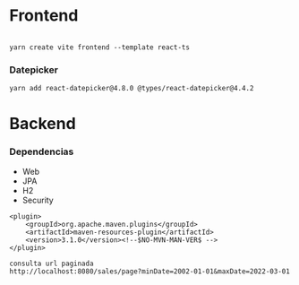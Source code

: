 # Frontend

````

yarn create vite frontend --template react-ts

````


### Datepicker

````
yarn add react-datepicker@4.8.0 @types/react-datepicker@4.4.2

````

# Backend

### Dependencias

- Web <br/>
- JPA <br/>
- H2 <br/>
- Security <br/>

````
<plugin>
	<groupId>org.apache.maven.plugins</groupId>
	<artifactId>maven-resources-plugin</artifactId>
	<version>3.1.0</version><!--$NO-MVN-MAN-VER$ -->
</plugin>
````

````
consulta url paginada
http://localhost:8080/sales/page?minDate=2002-01-01&maxDate=2022-03-01
````
